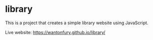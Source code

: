 # library

This is a project that creates a simple library website using JavaScript.

Live website: https://wantonfury.github.io/library/